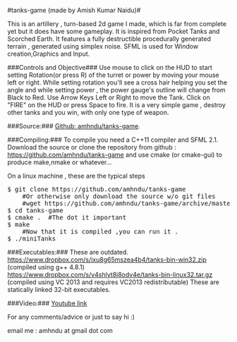 #tanks-game (made by Amish Kumar Naidu)#

This is an artillery , turn-based 2d game I made, which is far from complete yet but it does have some gameplay.
It is inspired from Pocket Tanks and Scorched Earth.
It features a fully destructible procedurally generated terrain , generated using simplex noise.
SFML is used for Window creation,Graphics and Input.

###Controls and Objective###
Use mouse to click on the HUD to start setting Rotation(or press R) of the turret or power by moving your mouse left or right.
While setting rotation you'll see a cross hair helping you set the angle and
while setting power , the power gauge's outline will change from Black to Red.
Use Arrow Keys Left or Right to move the Tank.
Click on "FIRE" on the HUD or press Space to fire.
It is a very simple game , destroy other tanks and you win, with only one type of weapon.

###Source:###
[Github: amhndu/tanks-game](https://github.com/amhndu/tanks-game).

###Compiling:###
To compile you need a C++11 compiler and SFML 2.1.
Download the source or clone the repository from github :
https://github.com/amhndu/tanks-game
and use cmake (or cmake-gui) to produce make,nmake or whatever...

On a linux machine , these are the typical steps
<pre>
$ git clone https://github.com/amhndu/tanks-game
    #Or otherwise only download the source w/o git files
    #wget https://github.com/amhndu/tanks-game/archive/master.zip and unzip
$ cd tanks-game
$ cmake .  #The dot it important
$ make
    #Now that it is compiled ,you can run it .
$ ./miniTanks
</pre>
###Executables:###
These are outdated.
https://www.dropbox.com/s/ixu8g65mszea4b4/tanks-bin-win32.zip (compiled using g++ 4.8.1)
https://www.dropbox.com/s/v4shlyt8j8odv4e/tanks-bin-linux32.tar.gz (compiled using VC 2013 and requires VC2013 redistributable)
These are statically linked 32-bit executables.

###Video:###
[Youtube link](http://www.youtube.com/watch?v=YbG_ej2fQKE)

For any comments/advice or just to say hi :)

email me : amhndu at gmail dot com
